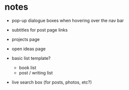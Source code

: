 # notes

- pop-up dialogue boxes when hovering over the nav bar

- subtitles for post page links

- projects page

- open ideas page

- basic list template?
	- book list
	- post / writing list

- live search box (for posts, photos, etc?)
[](https://makitweb.com/how-to-live-search-on-the-html-table-with-jquery/)